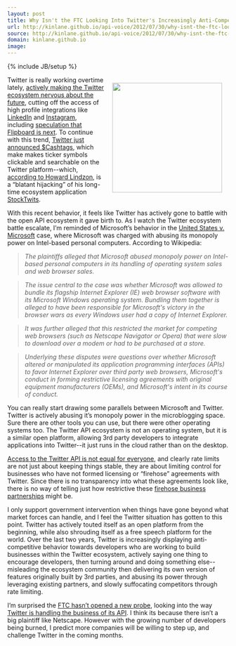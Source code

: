 ```yaml
---
layout: post
title: Why Isn't the FTC Looking Into Twitter's Increasingly Anti-Competitive Practices?
url: http://kinlane.github.io/api-voice/2012/07/30/why-isnt-the-ftc-looking-into-twitters-increasingly-anti-competitive-practices/
source: http://kinlane.github.io/api-voice/2012/07/30/why-isnt-the-ftc-looking-into-twitters-increasingly-anti-competitive-practices/
domain: kinlane.github.io
image: 
---
```

{% include JB/setup %}<p><p><img style="padding: 15px;" src="http://kinlane-productions.s3.amazonaws.com/api-evangelist/stocktwits/stocktwits.png" alt="" width="250" align="right" /></p>
<p>Twitter is really working overtime lately, <a title="actively making developers nervous about the future" href="https://dev.twitter.com/blog/delivering-consistent-twitter-experience">actively making the Twitter ecosystem nervous about the future</a>, cutting off the access of high profile integrations like <a title="LinkedIN" href="http://allthingsd.com/20120629/twitter-cuts-off-linkedin-whos-next/">LinkedIn</a> and <a href="http://www.forbes.com/sites/ericjackson/2012/07/30/twitter-has-begun-to-cut-off-instagram/">Instagram</a>, including <a title="speculation that Flipboard is next" href="http://allthingsd.com/20120629/twitter-cuts-off-linkedin-whos-next/">speculation that Flipboard is next</a>. To continue with this trend, <a href="https://twitter.com/twitter/status/230098997010911233">Twitter just announced $Cashtags</a>, which make makes ticker symbols clickable and searchable on the Twitter platform--which,<a href="http://howardlindzon.com/the-twitter-hijacking-of-stocktwits-the-cashtag/"> according to Howard Lindzon</a>, is a &ldquo;blatant hijacking&rdquo; of his long-time ecosystem application <a title="Stocktwits" href="http://stocktwits.com/">StockTwits</a>.</p>
<p>With this recent behavior, it feels like Twitter has actively gone to battle with the open API ecosystem it gave birth to.  As I watch the Twitter ecosystem battle escalate, I&rsquo;m reminded of Microsoft&rsquo;s behavior in the  <a href="http://en.wikipedia.org/wiki/United_States_v._Microsoft">United States v. Microsoft</a> case, where Microsoft was charged with abusing its monopoly power on Intel-based personal computers.  According to Wikipedia:</p>
<blockquote><em> The plaintiffs alleged that Microsoft abused monopoly power on Intel-based personal computers in its handling of operating system sales and web browser sales. </em></blockquote>
<blockquote><em>The issue central to the case was whether Microsoft was allowed to bundle its flagship Internet Explorer (IE) web browser software with its Microsoft Windows operating system.   Bundling them together is alleged to have been responsible for Microsoft's victory in the browser wars as every Windows user had a copy of Internet Explorer. </em></blockquote>
<blockquote><em>It was further alleged that this restricted the market for competing web browsers (such as Netscape Navigator or Opera) that were slow to download over a modem or had to be purchased at a store. </em></blockquote>
<blockquote><em>Underlying these disputes were questions over whether Microsoft altered or manipulated its application programming interfaces (APIs) to favor Internet Explorer over third party web browsers, Microsoft's conduct in forming restrictive licensing agreements with original equipment manufacturers (OEMs), and Microsoft's intent in its course of conduct.</em></blockquote>
<p>You can really start drawing some parallels between Microsoft and Twitter.  Twitter is actively abusing it&rsquo;s monopoly power in the microblogging space.  Sure there are other tools you can use, but there were other operating systems too.  The Twitter API ecosystem is not an operating system, but it is a similar open platform, allowing 3rd party developers to integrate applications into Twitter--it just runs in the cloud rather than on the desktop.</p>
<p><a title="Access to the Twitter API is not equal for everyone" href="/2012/06/29/twitter-continues-to-restrict-access-to-our-tweets/">Access to the Twitter API is not equal for everyone</a>, and clearly rate limits are not just about keeping things stable, they are about limiting control for businesses who have not formed licensing or &ldquo;firehose&rdquo; agreements with Twitter.  Since there is no transparency into what these agreements look like, there is no way of telling just how restrictive these <a title="firehose business partnerships" href="/2012/07/12/the-twitter-firehose/">firehose business partnerships</a> might be.</p>
<p>I only support government intervention when things have gone beyond what market forces can handle, and I feel the Twitter situation has gotten to this point.  Twitter has actively touted itself as an open platform from the beginning, while also shrouding itself as a free speech platform for the world.  Over the last two years, Twitter is increasingly displaying anti-competitive behavior towards developers who are working to build businesses within the Twitter ecosystem, actively saying one thing to encourage developers, then turning around and doing something else--misleading the ecosystem community then delivering its own version of features originally built by 3rd parties, and abusing its power through leveraging existing partners, and slowly suffocating competitors through rate limiting.</p>
<p>I&rsquo;m surprised the <a title="FTC" href="http://money.cnn.com/2011/06/30/technology/ftc_twitter_investigation/index.htm">FTC hasn&rsquo;t opened a new probe</a>, looking into the way <a title="Twitter is handling the business of its API" href="http://twitter.apivoice.com/">Twitter is handling the business of its API</a>. I think its because there isn&rsquo;t a big plaintiff like Netscape.  However with the growing number of developers being burned, I predict more companies will be willing to step up, and challenge Twitter in the coming months.</p></p>
